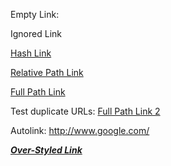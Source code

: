 Empty Link: 

 Ignored Link

[Hash Link][]

[Relative Path Link][]

[Full Path Link][]

Test duplicate URLs: [Full Path Link 2][Full Path Link]

Autolink: [http://www\.google\.com/][Full Path Link]

[***Over\-Styled Link***][Full Path Link]


[Hash Link]: http://www.example.com/#hash
[Relative Path Link]: http://www.example.com/rel/path
[Full Path Link]: http://www.google.com/